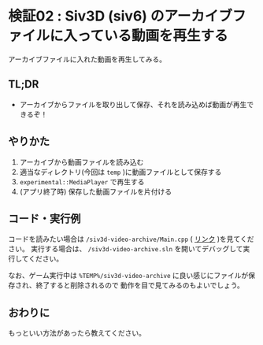 # 検証02 : Siv3D (siv6) のアーカイブファイルに入っている動画を再生する

アーカイブファイルに入れた動画を再生してみる。

## TL;DR

- アーカイブからファイルを取り出して保存、それを読み込めば動画が再生できるぞ！

## やりかた

1. アーカイブから動画ファイルを読み込む
1. 適当なディレクトリ(今回は `temp` )に動画ファイルとして保存する
1. `experimental::MediaPlayer` で再生する
1. (アプリ終了時) 保存した動画ファイルを片付ける

## コード・実行例

コードを読みたい場合は `/siv3d-video-archive/Main.cpp` ( [リンク](https://github.com/usagiga/siv3d-video-archive/blob/main/siv3d-video-archive/Main.cpp) )を見てください。
実行する場合は、 `/siv3d-video-archive.sln` を開いてデバッグして実行してください。

なお、ゲーム実行中は `%TEMP%/siv3d-video-archive` に良い感じにファイルが保存され、終了すると削除されるので
動作を目で見てみるのもよいでしょう。

## おわりに

もっといい方法があったら教えてください。
